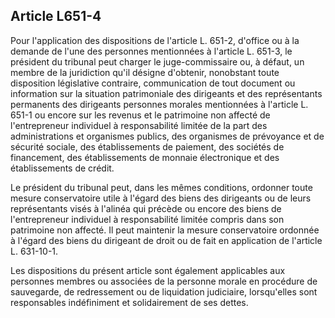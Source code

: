 Article L651-4
----
Pour l'application des dispositions de l'article L. 651-2, d'office ou à la
demande de l'une des personnes mentionnées à l'article L. 651-3, le président du
tribunal peut charger le juge-commissaire ou, à défaut, un membre de la
juridiction qu'il désigne d'obtenir, nonobstant toute disposition législative
contraire, communication de tout document ou information sur la situation
patrimoniale des dirigeants et des représentants permanents des dirigeants
personnes morales mentionnées à l'article L. 651-1 ou encore sur les revenus et
le patrimoine non affecté de l'entrepreneur individuel à responsabilité limitée
de la part des administrations et organismes publics, des organismes de
prévoyance et de sécurité sociale, des établissements de paiement, des sociétés
de financement, des établissements de monnaie électronique et des établissements
de crédit.

Le président du tribunal peut, dans les mêmes conditions, ordonner toute mesure
conservatoire utile à l'égard des biens des dirigeants ou de leurs représentants
visés à l'alinéa qui précède ou encore des biens de l'entrepreneur individuel à
responsabilité limitée compris dans son patrimoine non affecté. Il peut
maintenir la mesure conservatoire ordonnée à l'égard des biens du dirigeant de
droit ou de fait en application de l'article L. 631-10-1.

Les dispositions du présent article sont également applicables aux personnes
membres ou associées de la personne morale en procédure de sauvegarde, de
redressement ou de liquidation judiciaire, lorsqu'elles sont responsables
indéfiniment et solidairement de ses dettes.
